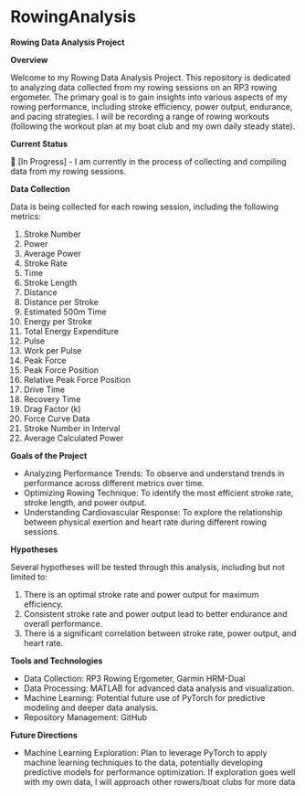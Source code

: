 # RowingAnalysis
**Rowing Data Analysis Project**

**Overview**

Welcome to my Rowing Data Analysis Project. This repository is dedicated to analyzing data collected from my rowing sessions on an RP3 rowing ergometer. The primary goal is to gain insights into various aspects of my rowing performance, including stroke efficiency, power output, endurance, and pacing strategies.
I will be recording a range of rowing workouts (following the workout plan at my boat club and my own daily steady state).

**Current Status**

🚧 [In Progress] - I am currently in the process of collecting and compiling data from my rowing sessions.

**Data Collection**

Data is being collected for each rowing session, including the following metrics:

1) Stroke Number
2) Power
3) Average Power
4) Stroke Rate
5) Time
6) Stroke Length
7) Distance
8) Distance per Stroke
9) Estimated 500m Time
10) Energy per Stroke
11) Total Energy Expenditure
12) Pulse
13) Work per Pulse
14) Peak Force
15) Peak Force Position
16) Relative Peak Force Position
17) Drive Time
18) Recovery Time
19) Drag Factor (k)
20) Force Curve Data
21) Stroke Number in Interval
22) Average Calculated Power

**Goals of the Project**
- Analyzing Performance Trends: To observe and understand trends in performance across different metrics over time.
- Optimizing Rowing Technique: To identify the most efficient stroke rate, stroke length, and power output.
- Understanding Cardiovascular Response: To explore the relationship between physical exertion and heart rate during different rowing sessions.

**Hypotheses**

Several hypotheses will be tested through this analysis, including but not limited to:
1) There is an optimal stroke rate and power output for maximum efficiency.
2) Consistent stroke rate and power output lead to better endurance and overall performance.
3) There is a significant correlation between stroke rate, power output, and heart rate.

**Tools and Technologies**
- Data Collection: RP3 Rowing Ergometer, Garmin HRM-Dual
- Data Processing: MATLAB for advanced data analysis and visualization.
- Machine Learning: Potential future use of PyTorch for predictive modeling and deeper data analysis.
- Repository Management: GitHub

**Future Directions**

- Machine Learning Exploration: Plan to leverage PyTorch to apply machine learning techniques to the data, potentially developing predictive models for performance optimization. If exploration goes well with my own data, I will approach other rowers/boat clubs for more data
